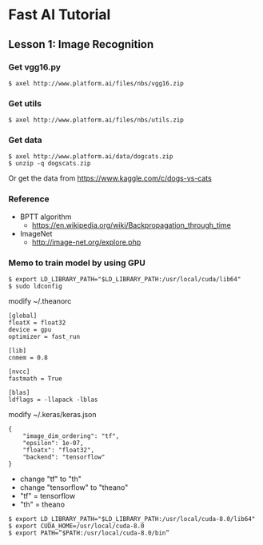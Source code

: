 # Fast AI Tutorial

## Lesson 1: Image Recognition
### Get vgg16.py
```
$ axel http://www.platform.ai/files/nbs/vgg16.zip
```
### Get utils
```
$ axel http://www.platform.ai/files/nbs/utils.zip
```

### Get data
```
$ axel http://www.platform.ai/data/dogcats.zip
$ unzip -q dogscats.zip
```
Or get the data from https://www.kaggle.com/c/dogs-vs-cats

### Reference
* BPTT algorithm
    * https://en.wikipedia.org/wiki/Backpropagation_through_time 
* ImageNet
    * http://image-net.org/explore.php

### Memo to train model by using GPU
```
$ export LD_LIBRARY_PATH="$LD_LIBRARY_PATH:/usr/local/cuda/lib64"
$ sudo ldconfig
```
modify ~/.theanorc
```
[global]
floatX = float32
device = gpu
optimizer = fast_run

[lib]
cnmem = 0.8

[nvcc]
fastmath = True

[blas]
ldflags = -llapack -lblas
```
modify ~/.keras/keras.json
```
{
    "image_dim_ordering": "tf", 
    "epsilon": 1e-07, 
    "floatx": "float32", 
    "backend": "tensorflow"
}
```
* change "tf" to "th"
* change "tensorflow" to "theano"
* "tf" = tensorflow
* "th" = theano
```
$ export LD_LIBRARY_PATH="$LD_LIBRARY_PATH:/usr/local/cuda-8.0/lib64"
$ export CUDA_HOME=/usr/local/cuda-8.0
$ export PATH=”$PATH:/usr/local/cuda-8.0/bin”
```

